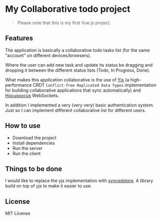 # My Collaborative todo project

> Please note that this is my first Vue.js project. 

## Features
The application is basically a collaborative  todo tasks list (for the same "account" on different devices/browsers).

Where the user can add new task and update its status be dragging and dropping it between the different status lists (Todo, In Progress, Done).

What makes this application collaborative is the use of [Yjs](https://docs.yjs.dev/) (a high-performance CRDT `Conflict-free Replicated Data Types` implementation for building collaborative applications that sync automatically) and [Hocuspocus](https://hocuspocus.io/) WebSockets.

In addition I implemented a very (very very) basic authentication system. Just so I can implement different collaborative list for different users.

## How to use

- Download the project
- Install dependencies
- Run the server
- Run the client

## Things to be done
I would like to replace the yjs implementation with [syncedstore](https://syncedstore.org/docs/). A library build on top of yjs to make it easier to use.


## License  
MIT License